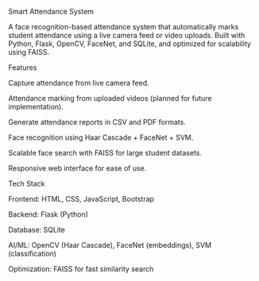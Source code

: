 Smart Attendance System

A face recognition-based attendance system that automatically marks student attendance using a live camera feed or video uploads. Built with Python, Flask, OpenCV, FaceNet, and SQLite, and optimized for scalability using FAISS.

Features

Capture attendance from live camera feed.

Attendance marking from uploaded videos (planned for future implementation).

Generate attendance reports in CSV and PDF formats.

Face recognition using Haar Cascade + FaceNet + SVM.

Scalable face search with FAISS for large student datasets.

Responsive web interface for ease of use.

Tech Stack

Frontend: HTML, CSS, JavaScript, Bootstrap

Backend: Flask (Python)

Database: SQLite

AI/ML: OpenCV (Haar Cascade), FaceNet (embeddings), SVM (classification)

Optimization: FAISS for fast similarity search

